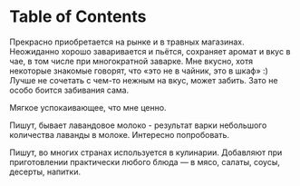 
# Table of Contents



<div class="preview" id="orga871bb0">
<p>

</p>

</div>

Прекрасно приобретается на рынке и в травных магазинах. Неожиданно хорошо заваривается и пьётся, сохраняет аромат и вкус в чае, в том числе при многократной заварке. Мне вкусно, хотя некоторые знакомые говорят, что «это не в чайник, это в шкаф» :) Лучше не сочетать с чем-то нежным на вкус, может забить. Зато не особо боится забивания сама.

Мягкое успокаивающее, что мне ценно.

Пишут, бывает лавандовое молоко - результат варки небольшого количества лаванды в молоке. Интересно попробовать.

Пишут, во многих странах используется в кулинарии. Добавляют при приготовлении практически любого блюда — в мясо, салаты, соусы, десерты, напитки.


